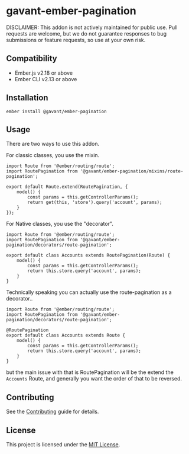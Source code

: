 gavant-ember-pagination
==============================================================================

DISCLAIMER: This addon is not actively maintained for public use. Pull requests are welcome, but we do not guarantee responses to bug submissions or feature requests, so use at your own risk.

Compatibility
------------------------------------------------------------------------------

* Ember.js v2.18 or above
* Ember CLI v2.13 or above


Installation
------------------------------------------------------------------------------

```
ember install @gavant/ember-pagination
```


Usage
------------------------------------------------------------------------------

There are two ways to use this addon.

For classic classes, you use the mixin.

```
import Route from '@ember/routing/route';
import RoutePagination from '@gavant/ember-pagination/mixins/route-pagination';

export default Route.extend(RoutePagination, {
    model() {
        const params = this.getControllerParams();
        return get(this, 'store').query('account', params);
    }
});
```

For Native classes, you use the "decorator".
```
import Route from '@ember/routing/route';
import RoutePagination from '@gavant/ember-pagination/decorators/route-pagination';

export default class Accounts extends RoutePagination(Route) {
    model() {
        const params = this.getControllerParams();
        return this.store.query('account', params);
    }
}
```

Technically speaking you can actually use the route-pagination as a decorator..
```
import Route from '@ember/routing/route';
import RoutePagination from '@gavant/ember-pagination/decorators/route-pagination';

@RoutePagination
export default class Accounts extends Route {
    model() {
        const params = this.getControllerParams();
        return this.store.query('account', params);
    }
}
```
but the main issue with that is RoutePagination will be the extend the `Accounts` Route, and generally you want the order of that to be reversed.

Contributing
------------------------------------------------------------------------------

See the [Contributing](CONTRIBUTING.md) guide for details.


License
------------------------------------------------------------------------------

This project is licensed under the [MIT License](LICENSE.md).
